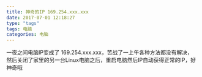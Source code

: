```yaml
---
title: 神奇的IP 169.254.xxx.xxx
date: 2017-07-01 12:18:27
type: "tags"
tags: 电脑
categories: 电脑
---
```


一夜之间电脑IP变成了 169.254.xxx.xxx，苦战了一上午各种方法都没有解决，
然后关闭了家里的另一台Linux电脑之后，重启电脑然后IP自动获得正常的IP，好神奇哦